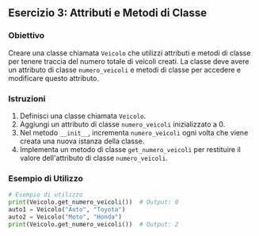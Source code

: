 ## Esercizio 3: Attributi e Metodi di Classe

### Obiettivo
Creare una classe chiamata `Veicolo` che utilizzi attributi e metodi di classe per tenere traccia del numero totale di veicoli creati. La classe deve avere un attributo di classe `numero_veicoli` e metodi di classe per accedere e modificare questo attributo.

### Istruzioni
1. Definisci una classe chiamata `Veicolo`.
2. Aggiungi un attributo di classe `numero_veicoli` inizializzato a 0.
3. Nel metodo `__init__`, incrementa `numero_veicoli` ogni volta che viene creata una nuova istanza della classe.
4. Implementa un metodo di classe `get_numero_veicoli` per restituire il valore dell'attributo di classe `numero_veicoli`.

### Esempio di Utilizzo
```python
# Esempio di utilizzo
print(Veicolo.get_numero_veicoli())  # Output: 0
auto1 = Veicolo("Auto", "Toyota")
auto2 = Veicolo("Moto", "Honda")
print(Veicolo.get_numero_veicoli())  # Output: 2
